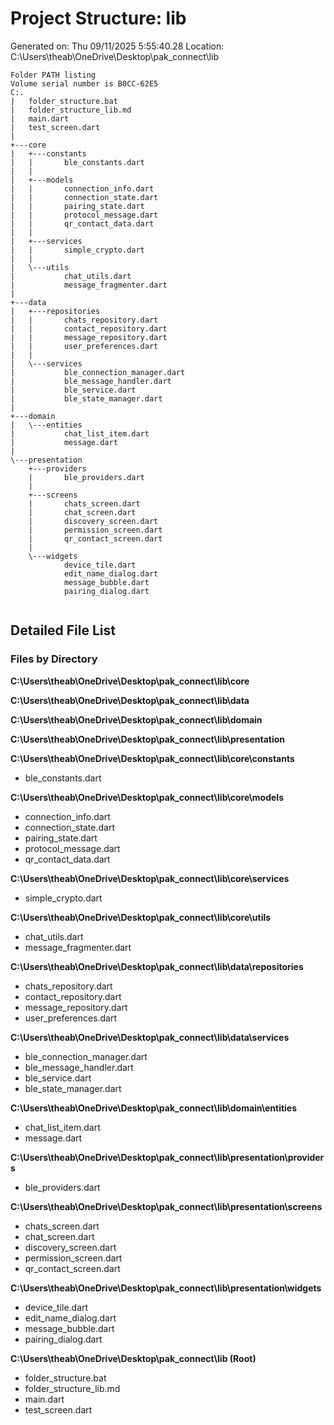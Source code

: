 # Project Structure: lib 
 
Generated on: Thu 09/11/2025  5:55:40.28 
Location: C:\Users\theab\OneDrive\Desktop\pak_connect\lib 
 
```tree 
Folder PATH listing
Volume serial number is B0CC-62E5
C:.
|   folder_structure.bat
|   folder_structure_lib.md
|   main.dart
|   test_screen.dart
|   
+---core
|   +---constants
|   |       ble_constants.dart
|   |       
|   +---models
|   |       connection_info.dart
|   |       connection_state.dart
|   |       pairing_state.dart
|   |       protocol_message.dart
|   |       qr_contact_data.dart
|   |       
|   +---services
|   |       simple_crypto.dart
|   |       
|   \---utils
|           chat_utils.dart
|           message_fragmenter.dart
|           
+---data
|   +---repositories
|   |       chats_repository.dart
|   |       contact_repository.dart
|   |       message_repository.dart
|   |       user_preferences.dart
|   |       
|   \---services
|           ble_connection_manager.dart
|           ble_message_handler.dart
|           ble_service.dart
|           ble_state_manager.dart
|           
+---domain
|   \---entities
|           chat_list_item.dart
|           message.dart
|           
\---presentation
    +---providers
    |       ble_providers.dart
    |       
    +---screens
    |       chats_screen.dart
    |       chat_screen.dart
    |       discovery_screen.dart
    |       permission_screen.dart
    |       qr_contact_screen.dart
    |       
    \---widgets
            device_tile.dart
            edit_name_dialog.dart
            message_bubble.dart
            pairing_dialog.dart
            
``` 
 
## Detailed File List 
 
### Files by Directory 
 
 
**C:\Users\theab\OneDrive\Desktop\pak_connect\lib\core** 
 
**C:\Users\theab\OneDrive\Desktop\pak_connect\lib\data** 
 
**C:\Users\theab\OneDrive\Desktop\pak_connect\lib\domain** 
 
**C:\Users\theab\OneDrive\Desktop\pak_connect\lib\presentation** 
 
**C:\Users\theab\OneDrive\Desktop\pak_connect\lib\core\constants** 
- ble_constants.dart 
 
**C:\Users\theab\OneDrive\Desktop\pak_connect\lib\core\models** 
- connection_info.dart 
- connection_state.dart 
- pairing_state.dart 
- protocol_message.dart 
- qr_contact_data.dart 
 
**C:\Users\theab\OneDrive\Desktop\pak_connect\lib\core\services** 
- simple_crypto.dart 
 
**C:\Users\theab\OneDrive\Desktop\pak_connect\lib\core\utils** 
- chat_utils.dart 
- message_fragmenter.dart 
 
**C:\Users\theab\OneDrive\Desktop\pak_connect\lib\data\repositories** 
- chats_repository.dart 
- contact_repository.dart 
- message_repository.dart 
- user_preferences.dart 
 
**C:\Users\theab\OneDrive\Desktop\pak_connect\lib\data\services** 
- ble_connection_manager.dart 
- ble_message_handler.dart 
- ble_service.dart 
- ble_state_manager.dart 
 
**C:\Users\theab\OneDrive\Desktop\pak_connect\lib\domain\entities** 
- chat_list_item.dart 
- message.dart 
 
**C:\Users\theab\OneDrive\Desktop\pak_connect\lib\presentation\providers** 
- ble_providers.dart 
 
**C:\Users\theab\OneDrive\Desktop\pak_connect\lib\presentation\screens** 
- chats_screen.dart 
- chat_screen.dart 
- discovery_screen.dart 
- permission_screen.dart 
- qr_contact_screen.dart 
 
**C:\Users\theab\OneDrive\Desktop\pak_connect\lib\presentation\widgets** 
- device_tile.dart 
- edit_name_dialog.dart 
- message_bubble.dart 
- pairing_dialog.dart 
 
**C:\Users\theab\OneDrive\Desktop\pak_connect\lib (Root)** 
- folder_structure.bat 
- folder_structure_lib.md 
- main.dart 
- test_screen.dart 
 
